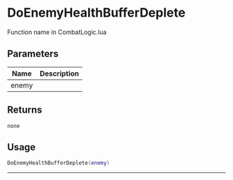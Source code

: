 # DoEnemyHealthBufferDeplete

Function name in CombatLogic.lua

## Parameters

| Name  | Description |
| ----- | ----------- |
| enemy |             |

## Returns

`none`

## Usage

```lua
DoEnemyHealthBufferDeplete(enemy)
```

---
